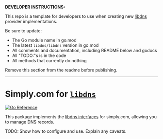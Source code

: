 **DEVELOPER INSTRUCTIONS:**

This repo is a template for developers to use when creating new [libdns](https://github.com/libdns/libdns) provider implementations.

Be sure to update:

- The Go module name in go.mod
- The latest `libdns/libdns` version in go.mod
- All comments and documentation, including README below and godocs
- All "TODO:"s is in the code
- All methods that currently do nothing

Remove this section from the readme before publishing.

---

Simply.com for [`libdns`](https://github.com/libdns/libdns)
=======================

[![Go Reference](https://pkg.go.dev/badge/test.svg)](https://pkg.go.dev/github.com/libdns/TODO:PROVIDER_NAME)

This package implements the [libdns interfaces](https://github.com/libdns/libdns) for simply.com, allowing you to manage DNS records.

TODO: Show how to configure and use. Explain any caveats.
